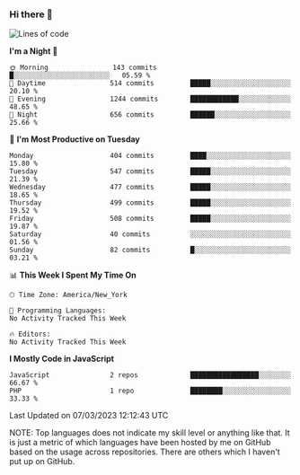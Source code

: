 ### Hi there 👋

<!--
**LynxJinxxy/LynxJinxxy** is a ✨ _special_ ✨ repository because its `README.md` (this file) appears on your GitHub profile.

Here are some ideas to get you started:

- 🔭 I’m currently working on ...
- 🌱 I’m currently learning ...
- 👯 I’m looking to collaborate on ...
- 🤔 I’m looking for help with ...
- 💬 Ask me about ...
- 📫 How to reach me: ...
- 😄 Pronouns: ...
- ⚡ Fun fact: ...
-->

<!--START_SECTION:waka-->
![Lines of code](https://img.shields.io/badge/From%20Hello%20World%20I%27ve%20Written-22.2%20thousand%20lines%20of%20code-blue)

**I'm a Night 🦉** 

```text
🌞 Morning                143 commits         █░░░░░░░░░░░░░░░░░░░░░░░░   05.59 % 
🌆 Daytime                514 commits         █████░░░░░░░░░░░░░░░░░░░░   20.10 % 
🌃 Evening                1244 commits        ████████████░░░░░░░░░░░░░   48.65 % 
🌙 Night                  656 commits         ██████░░░░░░░░░░░░░░░░░░░   25.66 % 
```
📅 **I'm Most Productive on Tuesday** 

```text
Monday                   404 commits         ████░░░░░░░░░░░░░░░░░░░░░   15.80 % 
Tuesday                  547 commits         █████░░░░░░░░░░░░░░░░░░░░   21.39 % 
Wednesday                477 commits         █████░░░░░░░░░░░░░░░░░░░░   18.65 % 
Thursday                 499 commits         █████░░░░░░░░░░░░░░░░░░░░   19.52 % 
Friday                   508 commits         █████░░░░░░░░░░░░░░░░░░░░   19.87 % 
Saturday                 40 commits          ░░░░░░░░░░░░░░░░░░░░░░░░░   01.56 % 
Sunday                   82 commits          █░░░░░░░░░░░░░░░░░░░░░░░░   03.21 % 
```


📊 **This Week I Spent My Time On** 

```text
🕑︎ Time Zone: America/New_York

💬 Programming Languages: 
No Activity Tracked This Week

🔥 Editors: 
No Activity Tracked This Week
```

**I Mostly Code in JavaScript** 

```text
JavaScript               2 repos             █████████████████░░░░░░░░   66.67 % 
PHP                      1 repo              ████████░░░░░░░░░░░░░░░░░   33.33 % 
```




 Last Updated on 07/03/2023 12:12:43 UTC
<!--END_SECTION:waka-->
NOTE: Top languages does not indicate my skill level or anything like that. It is just a metric of which languages have been hosted by me on GitHub based on the usage across repositories. There are others which I haven't put up on GitHub.
